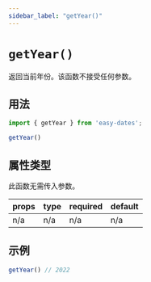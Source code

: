 ```yaml
---
sidebar_label: "getYear()"
---
```


# `getYear()`

返回当前年份。该函数不接受任何参数。

## 用法

```javascript
import { getYear } from 'easy-dates';

getYear()
```

## 属性类型

此函数无需传入参数。

| props | type | required | default |
|-------|------|----------|---------|
| n/a   | n/a  |  n/a     | n/a     |

## 示例

```javascript
getYear() // 2022
```
